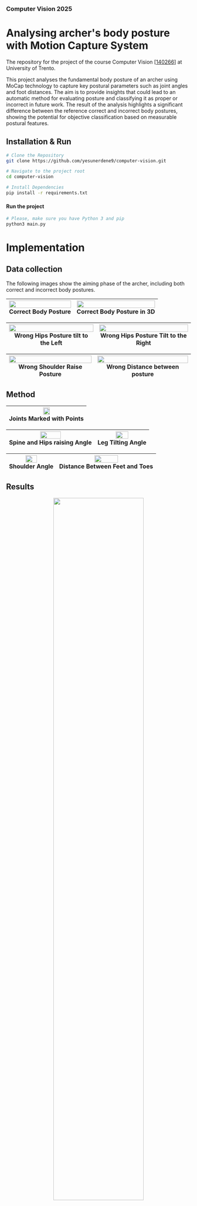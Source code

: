 ### Computer Vision 2025

# Analysing archer's body posture with Motion Capture System

The repository for the project of the course Computer Vision [[140266](https://unitn.coursecatalogue.cineca.it/insegnamenti/2024/50540_644803_89473/2011/50540/10117?annoOrdinamento=2011)] at University of Trento. 

This project analyses the fundamental body posture of an archer using MoCap technology to capture key postural parameters such as joint angles and foot distances. The aim is to provide insights that could lead to an automatic method for evaluating posture and classifying it as proper or incorrect in future work. The result of the analysis highlights a significant difference between the reference correct and incorrect body postures, showing the potential for objective classification based on measurable postural features.


## Installation & Run

```bash
# Clone the Repository
git clone https://github.com/yesunerdene9/computer-vision.git
```

```bash
# Navigate to the project root
cd computer-vision
```

```bash
# Install Dependencies
pip install -r requirements.txt
```

#### Run the project

```bash
# Please, make sure you have Python 3 and pip
python3 main.py
```

# Implementation

## Data collection

The following images show the aiming phase of the archer, including both correct and incorrect body postures.

| <div style="text-align: center"><img src="assets/gifs/Training_Recording.gif" style="width: 100%;"/><br/>Correct Body Posture</div> | <div style="text-align: center"><img src="assets/gifs/Training_Recording_3D.gif" style="width: 100%;"/><br/>Correct Body Posture in 3D</div> |
|------------------------------------------------------------------------------------------|------------------------------------------------------------------------------------------|



| <div style="text-align: center"><img src="assets/gifs/Wrong_Hips_Position.gif" style="width: 100%;"/><br/>Wrong Hips Posture tilt to the Left</div>  | <div style="text-align: center"><img src="assets/gifs/Wrong_Hips_Position_3.gif" style="width: 100%;"/><br/>Wrong Hips Posture Tilt to the Right</div> |
|------------------------------------------------------------------------------------------|------------------------------------------------------------------------------------------|


| <div style="text-align: center"><img src="assets/gifs/Wrong_Shoulder_Position.gif" style="width: 100%;"/><br/>Wrong Shoulder Raise Posture</div> |<div style="text-align: center"><img src="assets/gifs/Wrong_Foot_Position.gif" style="width: 100%;"/><br/>Wrong Distance between posture</div> |
|------------------------------------------------------------------------------------------|------------------------------------------------------------------------------------------|



<!-- 
| ![](assets/gifs/Training_Recording.gif) | ![](assets/gifs/Wrong_Hips_Position.gif) | ![](assets/gifs/Wrong_Shoulder_Position.gif) | ![](assets/gifs/Wrong_Foot_Position.gif) |
|-----------------------------------------|------------------------------------------|----------------------------------------------|------------------------------------------| -->

## Method
| <div style="text-align: center"><img src="docs/Training_Recording.png" style="width: 30%;"/><br/>Joints Marked with Points</div> |
|------------------------------------------------------------------------------------------|

| <div style="text-align: center"><img src="docs/Wrong_Hips_Position.png" style="width: 50%;"/><br/>Spine and Hips raising Angle</div> | <div style="text-align: center"><img src="docs/Wrong_Hips_Position_3.png" style="width: 50%;"/><br/>Leg Tilting Angle</div> |
|------------------------------------------------------------------------------------------|------------------------------------------------------------------------------------------|

| <div style="text-align: center"><img src="docs/Wrong_Shoulder_Position.png" style="width: 50%;"/><br/>Shoulder Angle</div> | <div style="text-align: center"><img src="docs/Wrong_Foot_Position.png" style="width: 50%;"/><br/>Distance Between Feet and Toes </div> |
|------------------------------------------------------------------------------------------|------------------------------------------------------------------------------------------|



## Results

<p align="center">
  <img src="output/result.png" width="70%">
</p>
<p align="center">
  The result of the analysis highlights the <br/>
  significant difference between the reference correct and incorrect body postures.
</p>



| <div style="text-align: center"><img src="output/shoulder/plots/Shoulder_raise_angle_combined_plot.png" style="width: 100%;"/><br/>Shoulder Raise Angle comparison</div> |
|------------------------------------------------------------------------------------------|

| <div style="text-align: center"><img src="output/feet/plots/Feet_distance_combined_plot.png" style="width: 100%;"/><br/>Feet Distance comparison</div> |
|------------------------------------------------------------------------------------------|

| <div style="text-align: center"><img src="output/hips/plots/hips_drop/Hips_drop_combined_plot.png" style="width: 100%;"/><br/>Hips Drop comparison</div> |
|------------------------------------------------------------------------------------------|

| <div style="text-align: center"><img src="output/hips/plots/leg_tilt/Back_leg_tilt_combined_plot.png" style="width: 100%;"/><br/>Back Leg Tilt Angle comparison</div> |
|------------------------------------------------------------------------------------------|

| <div style="text-align: center"><img src="output/hips/plots/spine_tilt/Spine_tilt_combined_plot.png" style="width: 100%;"/><br/>Spine Tilt Angle comparison</div> |
|------------------------------------------------------------------------------------------|

| <div style="text-align: center"><img src="output/hips/plots/hips_raise/Hips_raise_combined_plot.png" style="width: 100%;"/><br/>Hips Raise Angle comparison</div> |
|------------------------------------------------------------------------------------------|


